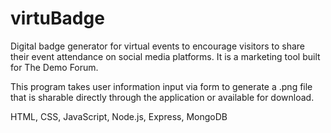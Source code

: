 # virtuBadge
Digital badge generator for virtual events to encourage visitors to share their event attendance on social media platforms. It is a marketing tool built for The Demo Forum.

This program takes user information input via form to generate a .png file that is sharable directly through the application or available for download.


HTML, CSS, JavaScript, Node.js, Express, MongoDB
